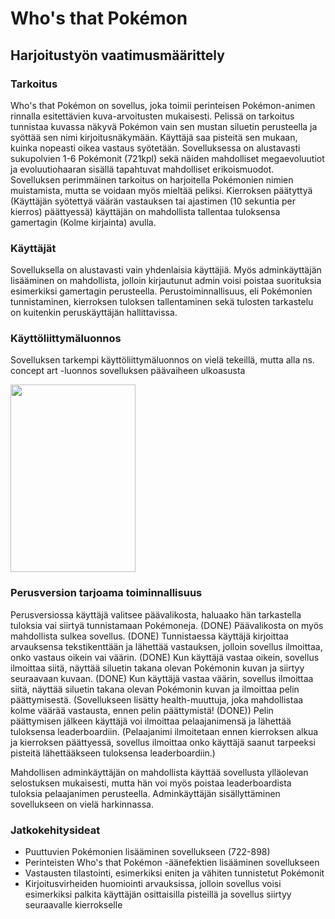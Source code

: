# Who's that Pokémon
## Harjoitustyön vaatimusmäärittely

### Tarkoitus
Who's that Pokémon on sovellus, joka toimii perinteisen Pokémon-animen rinnalla esitettävien kuva-arvoitusten mukaisesti. Pelissä on tarkoitus tunnistaa kuvassa näkyvä Pokémon vain sen mustan siluetin perusteella ja syöttää sen nimi kirjoitusnäkymään. Käyttäjä saa pisteitä sen mukaan, kuinka nopeasti oikea vastaus syötetään. Sovelluksessa on alustavasti sukupolvien 1-6 Pokémonit (721kpl) sekä näiden mahdolliset megaevoluutiot ja evoluutiohaaran sisällä tapahtuvat mahdolliset erikoismuodot. Sovelluksen perimmäinen tarkoitus on harjoitella Pokémonien nimien muistamista, mutta se voidaan myös mieltää peliksi. Kierroksen päätyttyä (Käyttäjän syötettyä väärän vastauksen tai ajastimen (10 sekuntia per kierros) päättyessä) käyttäjän on mahdollista tallentaa tuloksensa gamertagin (Kolme kirjainta) avulla.

### Käyttäjät
Sovelluksella on alustavasti vain yhdenlaisia käyttäjiä. Myös adminkäyttäjän lisääminen on mahdollista, jolloin kirjautunut admin voisi poistaa suorituksia esimerkiksi gamertagin perusteella. Perustoiminnallisuus, eli Pokémonien tunnistaminen, kierroksen tuloksen tallentaminen sekä tulosten tarkastelu on kuitenkin peruskäyttäjän hallittavissa.

### Käyttöliittymäluonnos
Sovelluksen tarkempi käyttöliittymäluonnos on vielä tekeillä, mutta alla ns. concept art -luonnos sovelluksen päävaiheen ulkoasusta

<img src=https://github.com/anttinevalainen/ot-harjoitustyo/blob/main/harjoitustyo/data/concept.jpeg width="200" height="300">


### Perusversion tarjoama toiminnallisuus
Perusversiossa käyttäjä valitsee päävalikosta, haluaako hän tarkastella tuloksia vai siirtyä tunnistamaan Pokémoneja. (DONE) Päävalikosta on myös mahdollista sulkea sovellus. (DONE) Tunnistaessa käyttäjä kirjoittaa arvauksensa tekstikenttään ja lähettää vastauksen, jolloin sovellus ilmoittaa, onko vastaus oikein vai väärin. (DONE) Kun käyttäjä vastaa oikein, sovellus ilmoittaa siitä, näyttää siluetin takana olevan Pokémonin kuvan ja siirtyy seuraavaan kuvaan. (DONE) Kun käyttäjä vastaa väärin, sovellus ilmoittaa siitä, näyttää siluetin takana olevan Pokémonin kuvan ja ilmoittaa pelin päättymisestä. (Sovellukseen lisätty health-muuttuja, joka mahdollistaa kolme väärää vastausta, ennen pelin päättymistä! (DONE)) Pelin päättymisen jälkeen käyttäjä voi ilmoittaa pelaajanimensä ja lähettää tuloksensa leaderboardiin. (Pelaajanimi ilmoitetaan ennen kierroksen alkua ja kierroksen päättyessä, sovellus ilmoittaa onko käyttäjä saanut tarpeeksi pisteitä lähettääkseen tuloksensa leaderboardiin.)

Mahdollisen adminkäyttäjän on mahdollista käyttää sovellusta ylläolevan selostuksen mukaisesti, mutta hän voi myös poistaa leaderboardista tuloksia pelaajanimen perusteella. Adminkäyttäjän sisällyttäminen sovellukseen on vielä harkinnassa.

### Jatkokehitysideat
- Puuttuvien Pokémonien lisääminen sovellukseen (722-898)
- Perinteisten Who's that Pokémon -äänefektien lisääminen sovellukseen
- Vastausten tilastointi, esimerkiksi eniten ja vähiten tunnistetut Pokémonit
- Kirjoitusvirheiden huomiointi arvauksissa, jolloin sovellus voisi esimerkiksi palkita käyttäjän osittaisilla pisteillä ja sovellus siirtyy seuraavalle kierrokselle

